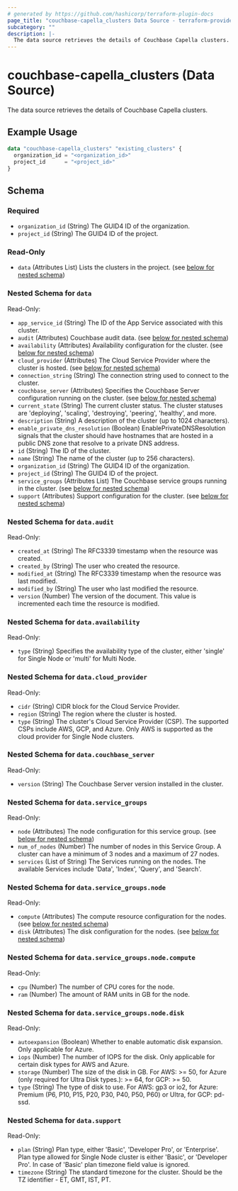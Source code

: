 ```yaml
---
# generated by https://github.com/hashicorp/terraform-plugin-docs
page_title: "couchbase-capella_clusters Data Source - terraform-provider-couchbase-capella"
subcategory: ""
description: |-
  The data source retrieves the details of Couchbase Capella clusters.
---
```


# couchbase-capella_clusters (Data Source)

The data source retrieves the details of Couchbase Capella clusters.

## Example Usage

```terraform
data "couchbase-capella_clusters" "existing_clusters" {
  organization_id = "<organization_id>"
  project_id      = "<project_id>"
}
```

<!-- schema generated by tfplugindocs -->
## Schema

### Required

- `organization_id` (String) The GUID4 ID of the organization.
- `project_id` (String) The GUID4 ID of the project.

### Read-Only

- `data` (Attributes List) Lists the clusters in the project. (see [below for nested schema](#nestedatt--data))

<a id="nestedatt--data"></a>
### Nested Schema for `data`

Read-Only:

- `app_service_id` (String) The ID of the App Service associated with this cluster.
- `audit` (Attributes) Couchbase audit data. (see [below for nested schema](#nestedatt--data--audit))
- `availability` (Attributes) Availability configuration for the cluster. (see [below for nested schema](#nestedatt--data--availability))
- `cloud_provider` (Attributes) The Cloud Service Provider where the cluster is hosted. (see [below for nested schema](#nestedatt--data--cloud_provider))
- `connection_string` (String) The connection string used to connect to the cluster.
- `couchbase_server` (Attributes) Specifies the Couchbase Server configuration running on the cluster. (see [below for nested schema](#nestedatt--data--couchbase_server))
- `current_state` (String) The current cluster status. The cluster statuses are 'deploying', 'scaling', 'destroying', 'peering', 'healthy', and more.
- `description` (String) A description of the cluster (up to 1024 characters).
- `enable_private_dns_resolution` (Boolean) EnablePrivateDNSResolution signals that the cluster should have hostnames that are hosted in a public DNS zone that resolve to a private DNS address.
- `id` (String) The ID of the cluster.
- `name` (String) The name of the cluster (up to 256 characters).
- `organization_id` (String) The GUID4 ID of the organization.
- `project_id` (String) The GUID4 ID of the project.
- `service_groups` (Attributes List) The Couchbase service groups running in the cluster. (see [below for nested schema](#nestedatt--data--service_groups))
- `support` (Attributes) Support configuration for the cluster. (see [below for nested schema](#nestedatt--data--support))

<a id="nestedatt--data--audit"></a>
### Nested Schema for `data.audit`

Read-Only:

- `created_at` (String) The RFC3339 timestamp when the resource was created.
- `created_by` (String) The user who created the resource.
- `modified_at` (String) The RFC3339 timestamp when the resource was last modified.
- `modified_by` (String) The user who last modified the resource.
- `version` (Number) The version of the document. This value is incremented each time the resource is modified.


<a id="nestedatt--data--availability"></a>
### Nested Schema for `data.availability`

Read-Only:

- `type` (String) Specifies the availability type of the cluster, either 'single' for Single Node or 'multi' for Multi Node.


<a id="nestedatt--data--cloud_provider"></a>
### Nested Schema for `data.cloud_provider`

Read-Only:

- `cidr` (String) CIDR block for the Cloud Service Provider.
- `region` (String) The region where the cluster is hosted.
- `type` (String) The cluster's Cloud Service Provider (CSP). The supported CSPs include AWS, GCP, and Azure. Only AWS is supported as the cloud provider for Single Node clusters.


<a id="nestedatt--data--couchbase_server"></a>
### Nested Schema for `data.couchbase_server`

Read-Only:

- `version` (String) The Couchbase Server version installed in the cluster.


<a id="nestedatt--data--service_groups"></a>
### Nested Schema for `data.service_groups`

Read-Only:

- `node` (Attributes) The node configuration for this service group. (see [below for nested schema](#nestedatt--data--service_groups--node))
- `num_of_nodes` (Number) The number of nodes in this Service Group. A cluster can have a minimum of 3 nodes and a maximum of 27 nodes.
- `services` (List of String) The Services running on the nodes. The available Services include 'Data', 'Index', 'Query', and 'Search'.

<a id="nestedatt--data--service_groups--node"></a>
### Nested Schema for `data.service_groups.node`

Read-Only:

- `compute` (Attributes) The compute resource configuration for the nodes. (see [below for nested schema](#nestedatt--data--service_groups--node--compute))
- `disk` (Attributes) The disk configuration for the nodes. (see [below for nested schema](#nestedatt--data--service_groups--node--disk))

<a id="nestedatt--data--service_groups--node--compute"></a>
### Nested Schema for `data.service_groups.node.compute`

Read-Only:

- `cpu` (Number) The number of CPU cores for the node.
- `ram` (Number) The amount of RAM units in GB for the node.


<a id="nestedatt--data--service_groups--node--disk"></a>
### Nested Schema for `data.service_groups.node.disk`

Read-Only:

- `autoexpansion` (Boolean) Whether to enable automatic disk expansion. Only applicable for Azure.
- `iops` (Number) The number of IOPS for the disk. Only applicable for certain disk types for AWS and Azure.
- `storage` (Number) The size of the disk in GB. For AWS: >= 50, for Azure (only required for Ultra Disk types.): >= 64, for GCP: >= 50.
- `type` (String) The type of disk to use. For AWS: gp3 or io2, for Azure: Premium (P6, P10, P15, P20, P30, P40, P50, P60) or Ultra, for GCP: pd-ssd.




<a id="nestedatt--data--support"></a>
### Nested Schema for `data.support`

Read-Only:

- `plan` (String) Plan type, either 'Basic', 'Developer Pro', or 'Enterprise'. Plan type allowed for Single Node cluster is either 'Basic', or 'Developer Pro'. In case of 'Basic' plan timezone field value is ignored.
- `timezone` (String) The standard timezone for the cluster. Should be the TZ identifier - ET, GMT, IST, PT.

